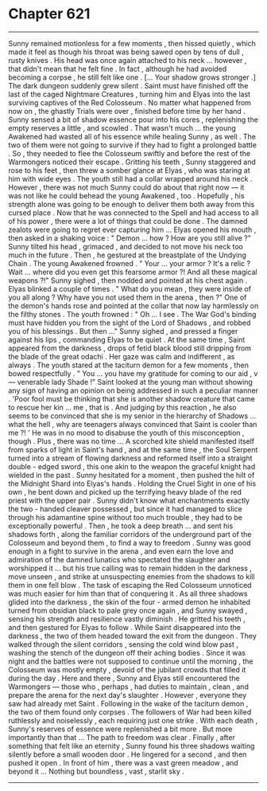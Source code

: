 
# Chapter 621


---

Sunny remained motionless for a few moments , then hissed quietly , which made it feel as though his throat was being sawed open by tens of dull , rusty knives . His head was once again attached to his neck … however , that didn't mean that he felt fine .
In fact , although he had avoided becoming a corpse , he still felt like one .
[... Your shadow grows stronger .]
The dark dungeon suddenly grew silent . Saint must have finished off the last of the caged Nightmare Creatures , turning him and Elyas into the last surviving captives of the Red Colosseum . No matter what happened from now on , the ghastly Trials were over , finished before time by her hand .
Sunny sensed a bit of shadow essence pour into his cores , replenishing the empty reserves a little , and scowled .
That wasn't much … the young Awakened had wasted all of his essence while healing Sunny , as well . The two of them were not going to survive if they had to fight a prolonged battle .
So , they needed to flee the Colosseum swiftly and before the rest of the Warmongers noticed their escape .
Gritting his teeth , Sunny staggered and rose to his feet , then threw a somber glance at Elyas , who was staring at him with wide eyes .
The youth still had a collar wrapped around his neck . However , there was not much Sunny could do about that right now — it was not like he could behead the young Awakened , too . Hopefully , his strength alone was going to be enough to deliver them both away from this cursed place .
Now that he was connected to the Spell and had access to all of his power , there were a lot of things that could be done . The damned zealots were going to regret ever capturing him ...
Elyas opened his mouth , then asked in a shaking voice :
" Demon … how ? How are you still alive ?"
Sunny tilted his head , grimaced , and decided to not move his neck too much in the future . Then , he gestured at the breastplate of the Undying Chain .
The young Awakened frowned .
" Your … your armor ? It's a relic ? Wait … where did you even get this fearsome armor ?! And all these magical weapons ?!"
Sunny sighed , then nodded and pointed at his chest again .
Elyas blinked a couple of times .
" What do you mean , they were inside of you all along ? Why have you not used them in the arena , then ?"
One of the demon's hands rose and pointed at the collar that now lay harmlessly on the filthy stones .
The youth frowned :
" Oh … I see . The War God's binding must have hidden you from the sight of the Lord of Shadows , and robbed you of his blessings . But then …"
Sunny sighed , and pressed a finger against his lips , commanding Elyas to be quiet . At the same time , Saint appeared from the darkness , drops of fetid black blood still dripping from the blade of the great odachi . Her gaze was calm and indifferent , as always .
The youth stared at the taciturn demon for a few moments , then bowed respectfully .
" You … you have my gratitude for coming to our aid , v — venerable lady Shade !"
Saint looked at the young man without showing any sign of having an opinion on being addressed in such a peculiar manner .
'Poor fool must be thinking that she is another shadow creature that came to rescue her kin … me , that is . And judging by this reaction , he also seems to be convinced that she is my senior in the hierarchy of Shadows … what the hell , why are teenagers always convinced that Saint is cooler than me ?! '
He was in no mood to disabuse the youth of this misconception , though . Plus , there was no time …
A scorched kite shield manifested itself from sparks of light in Saint's hand , and at the same time , the Soul Serpent turned into a stream of flowing darkness and reformed itself into a straight double - edged sword , this one akin to the weapon the graceful knight had wielded in the past .
Sunny hesitated for a moment , then pushed the hilt of the Midnight Shard into Elyas's hands . Holding the Cruel Sight in one of his own , he bent down and picked up the terrifying heavy blade of the red priest with the upper pair .
Sunny didn't know what enchantments exactly the two - handed cleaver possessed , but since it had managed to slice through his adamantine spine without too much trouble , they had to be exceptionally powerful .
Then , he took a deep breath … and sent his shadows forth , along the familiar corridors of the underground part of the Colosseum and beyond them , to find a way to freedom .
Sunny was good enough in a fight to survive in the arena , and even earn the love and admiration of the damned lunatics who spectated the slaughter and worshipped it … but his true calling was to remain hidden in the darkness , move unseen , and strike at unsuspecting enemies from the shadows to kill them in one fell blow .
The task of escaping the Red Colosseum unnoticed was much easier for him than that of conquering it .
As all three shadows glided into the darkness , the skin of the four - armed demon he inhabited turned from obsidian black to pale grey once again , and Sunny swayed , sensing his strength and resilience vastly diminish .
He gritted his teeth , and then gestured for Elyas to follow .
While Saint disappeared into the darkness , the two of them headed toward the exit from the dungeon .
They walked through the silent corridors , sensing the cold wind blow past , washing the stench of the dungeon off their aching bodies . Since it was night and the battles were not supposed to continue until the morning , the Colosseum was mostly empty , devoid of the jubilant crowds that filled it during the day .
Here and there , Sunny and Elyas still encountered the Warmongers — those who , perhaps , had duties to maintain , clean , and prepare the arena for the next day's slaughter . However , everyone they saw had already met Saint .
Following in the wake of the taciturn demon , the two of them found only corpses . The followers of War had been killed ruthlessly and noiselessly , each requiring just one strike .
With each death , Sunny's reserves of essence were replenished a bit more . But more importantly than that ...
The path to freedom was clear .
Finally , after something that felt like an eternity , Sunny found his three shadows waiting silently before a small wooden door .
He lingered for a second , and then pushed it open .
In front of him , there was a vast green meadow , and beyond it …
Nothing but boundless , vast , starlit sky .

---

